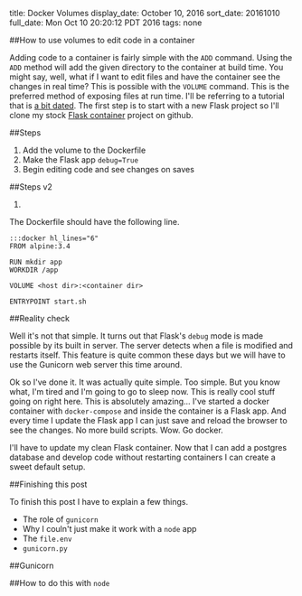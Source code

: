 title: Docker Volumes
display_date: October 10, 2016
sort_date: 20161010
full_date: Mon Oct 10 20:20:12 PDT 2016
tags: none

##How to use volumes to edit code in a container

Adding code to a container is fairly simple with the `ADD` command. Using the `ADD` method will add the given directory to the container at build time. You might say, well, what if I want to edit files and have the container see the changes in real time? This is possible with the `VOLUME` command. This is the preferred method of exposing files at run time. I'll be referring to a tutorial that is [a bit dated](http://matthewminer.com/2015/01/25/docker-dev-environment-for-web-app.html). The first step is to start with a new Flask project so I'll clone my stock [Flask container](https://github.com/mehemken/clean-flask-container) project on github. 

##Steps

1. Add the volume to the Dockerfile
1. Make the Flask app `debug=True`
1. Begin editing code and see changes on saves

##Steps v2

1. 

The Dockerfile should have the following line.

    :::docker hl_lines="6"
    FROM alpine:3.4

    RUN mkdir app
    WORKDIR /app

    VOLUME <host dir>:<container dir>

    ENTRYPOINT start.sh

##Reality check

Well it's not that simple. It turns out that Flask's `debug` mode is made possible by its built in server. The server detects when a file is modified and restarts itself. This feature is quite common these days but we will have to use the Gunicorn web server this time around.

Ok so I've done it. It was actually quite simple. Too simple. But you know what, I'm tired and I'm going to go to sleep now. This is really cool stuff going on right here. This is absolutely amazing... I've started a docker container with `docker-compose` and inside the container is a Flask app. And every time I update the Flask app I can just save and reload the browser to see the changes. No more build scripts. Wow. Go docker.

I'll have to update my clean Flask container. Now that I can add a postgres database and develop code without restarting containers I can create a sweet default setup.

##Finishing this post

To finish this post I have to explain a few things.

- The role of `gunicorn`
- Why I couln't just make it work with a `node` app
- The `file.env`
- `gunicorn.py`

##Gunicorn

##How to do this with `node`


